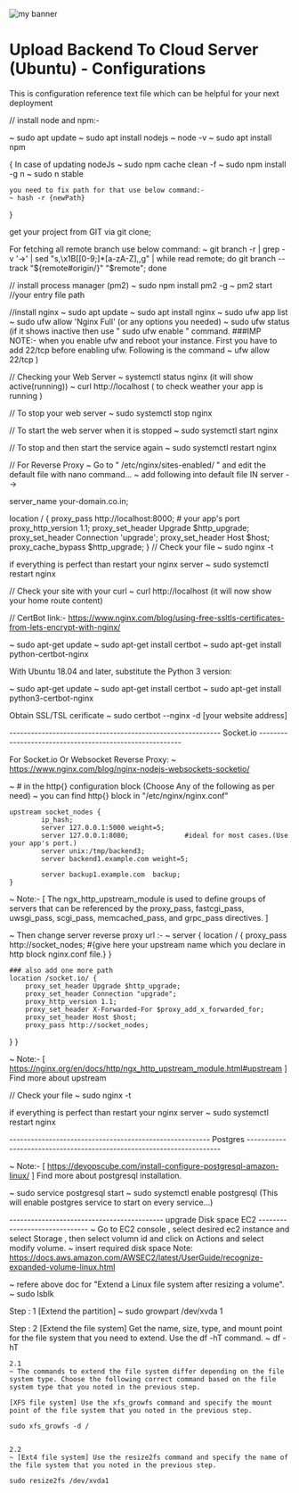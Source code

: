 <p align=”center”>
<img width=”200" height=”200" src="https://github.com/Sandesh003/NodeJs-Nginx-ReverseProxy-CertBot-Socket-Configurations/assets/93026800/9826d0a2-b852-434b-a712-f3ed18ef40ef" alt="my banner">
</p>

# Upload Backend To Cloud Server (Ubuntu) - Configurations
This is configuration reference text file which can be helpful for your next deployment

// install node and npm:-

~ sudo apt update
~ sudo apt install nodejs
~ node -v
~ sudo apt install npm

{
	In case of updating nodeJs 
	~ sudo npm cache clean -f
	~ sudo npm install -g n
	~ sudo n stable

	you need to fix path for that use below command:-
	~ hash -r {newPath}
}

get your project from GIT via git clone;

For fetching all remote branch use below command:
~ git branch -r | grep -v '\->' | sed "s,\x1B\[[0-9;]*[a-zA-Z],,g" | while read remote; do git branch --track "${remote#origin/}" "$remote"; done

// install process manager (pm2)
~ sudo npm install pm2 -g
~ pm2 start //your entry file path

//install nginx
~ sudo apt update
~ sudo apt install nginx
~ sudo ufw app list
~ sudo ufw allow 'Nginx Full' (or any options you needed)
~ sudo ufw status (if it shows inactive then use " sudo ufw enable " command. ###IMP NOTE:- when you enable ufw and reboot your instance. First you have to add 22/tcp before enabling ufw. Following is the command
~ ufw allow 22/tcp ) 

// Checking your Web Server
~ systemctl status nginx (it will show active(running))
~ curl http://localhost ( to check weather your app is running )

// To stop your web server
~ sudo systemctl stop nginx

// To start the web server when it is stopped
~ sudo systemctl start nginx

// To stop and then start the service again
~ sudo systemctl restart nginx

// For Reverse Proxy
~ Go to " /etc/nginx/sites-enabled/ " and edit the default file with nano command...
~ add following into default file IN server --> 

server_name your-domain.co.in;

location / {
	 proxy_pass http://localhost:8000; # your app's port
         proxy_http_version 1.1;
         proxy_set_header Upgrade $http_upgrade;
         proxy_set_header Connection 'upgrade';
         proxy_set_header Host $host;
         proxy_cache_bypass $http_upgrade;
}
// Check your file
~ sudo nginx -t

if everything is perfect than restart your nginx server
~ sudo systemctl restart nginx

// Check your site with your curl
~ curl http://localhost (it will now show your home route content)

// CertBot
link:- https://www.nginx.com/blog/using-free-ssltls-certificates-from-lets-encrypt-with-nginx/

~ sudo apt-get update
~ sudo apt-get install certbot
~ sudo apt-get install python-certbot-nginx


With Ubuntu 18.04 and later, substitute the Python 3 version:

~ sudo apt-get update
~ sudo apt-get install certbot
~ sudo apt-get install python3-certbot-nginx

Obtain SSL/TSL cerificate 
~ sudo certbot --nginx -d [your website address]


----------------------------------------------------------- Socket.io --------------------------------------------------------


For Socket.io Or Websocket Reverse Proxy:
~ https://www.nginx.com/blog/nginx-nodejs-websockets-socketio/

~ # in the http{} configuration block (Choose Any of the following as per need)
~ you can find http{} block in "/etc/nginx/nginx.conf"

	upstream socket_nodes {
    		ip_hash;
		    server 127.0.0.1:5000 weight=5;
    		server 127.0.0.1:8080;       		#ideal for most cases.(Use your app's port.)
    		server unix:/tmp/backend3;
		    server backend1.example.com weight=5;

		    server backup1.example.com  backup;
	}

~ Note:- [ The ngx_http_upstream_module is used to define groups of servers that can be referenced by the proxy_pass, fastcgi_pass, uwsgi_pass, scgi_pass, memcached_pass, and grpc_pass directives. ]

~ Then change server reverse proxy url :-
~ server {
    location / {
        proxy_pass http://socket_nodes; #{give here your upstream name which you declare in http block nginx.conf file.}
    }
    
    ### also add one more path 
    location /socket.io/ {
        proxy_set_header Upgrade $http_upgrade;
        proxy_set_header Connection "upgrade";
        proxy_http_version 1.1;
        proxy_set_header X-Forwarded-For $proxy_add_x_forwarded_for;
        proxy_set_header Host $host;
        proxy_pass http://socket_nodes;
   }
}

~ Note:- [ https://nginx.org/en/docs/http/ngx_http_upstream_module.html#upstream ] Find more about upstream

// Check your file
~ sudo nginx -t

if everything is perfect than restart your nginx server
~ sudo systemctl restart nginx


-------------------------------------------------------- Postgres ----------------------------------------------------------------------

~ Note:- [ https://devopscube.com/install-configure-postgresql-amazon-linux/ ] Find more about postgresql installation.

~ sudo service postgresql start
~ sudo systemctl enable postgresql (This will enable postgres service to start on every service...)


------------------------------------------- upgrade Disk space EC2 ------------------------------
~ Go to EC2 console , select desired ec2 instance and select Storage , then select volumn id and click on Actions and select modify volume.
~ insert required disk space
Note: https://docs.aws.amazon.com/AWSEC2/latest/UserGuide/recognize-expanded-volume-linux.html 

~ refere above doc for "Extend a Linux file system after resizing a volume".
~ sudo lsblk

Step : 1 [Extend the partition]
~ sudo growpart /dev/xvda 1

Step : 2 [Extend the file system]
Get the name, size, type, and mount point for the file system that you need to extend. Use the df -hT command.
~ df -hT

	2.1
	~ The commands to extend the file system differ depending on the file system type. Choose the following correct command based on the file system type that you noted in the previous step.

	[XFS file system] Use the xfs_growfs command and specify the mount point of the file system that you noted in the previous step.
	
	sudo xfs_growfs -d /

	
	2.2
	~ [Ext4 file system] Use the resize2fs command and specify the name of the file system that you noted in the previous step.

	sudo resize2fs /dev/xvda1
